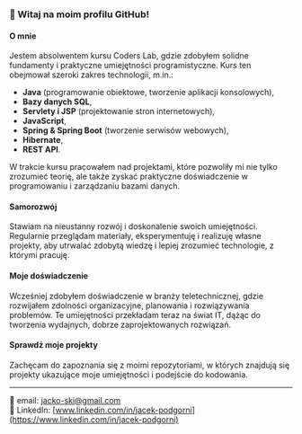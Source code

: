 ### 👋 Witaj na moim profilu GitHub!

#### O mnie

Jestem absolwentem kursu Coders Lab, gdzie zdobyłem solidne fundamenty i praktyczne umiejętności programistyczne. Kurs ten obejmował szeroki zakres technologii, m.in.:
- **Java** (programowanie obiektowe, tworzenie aplikacji konsolowych),
- **Bazy danych SQL**,
- **Servlety i JSP** (projektowanie stron internetowych),
- **JavaScript**,
- **Spring & Spring Boot** (tworzenie serwisów webowych),
- **Hibernate**,
- **REST API**.

W trakcie kursu pracowałem nad projektami, które pozwoliły mi nie tylko zrozumieć teorię, ale także zyskać praktyczne doświadczenie w programowaniu i zarządzaniu bazami danych.

#### Samorozwój

Stawiam na nieustanny rozwój i doskonalenie swoich umiejętności. Regularnie przeglądam materiały, eksperymentuję i realizuję własne projekty, aby utrwalać zdobytą wiedzę i lepiej zrozumieć technologie, z którymi pracuję.

#### Moje doświadczenie

Wcześniej zdobyłem doświadczenie w branży teletechnicznej, gdzie rozwijałem zdolności organizacyjne, planowania i rozwiązywania problemów. Te umiejętności przekładam teraz na świat IT, dążąc do tworzenia wydajnych, dobrze zaprojektowanych rozwiązań.

#### Sprawdź moje projekty

Zachęcam do zapoznania się z moimi repozytoriami, w których znajdują się projekty ukazujące moje umiejętności i podejście do kodowania.

---

📧 email: jacko-ski@gmail.com  
🔗 LinkedIn: [www.linkedin.com/in/jacek-podgorni](https://www.linkedin.com/in/jacek-podgorni)

<!--
**jacko-ski/jacko-ski** is a ✨ _special_ ✨ repository because its `README.md` (this file) appears on your GitHub profile.

Here are some ideas to get you started:

- 🔭 I’m currently working on ...
- 🌱 I’m currently learning ...
- 👯 I’m looking to collaborate on ...
- 🤔 I’m looking for help with ...
- 💬 Ask me about ...
- 📫 How to reach me: ...
- 😄 Pronouns: ...
- ⚡ Fun fact: ...
-->
